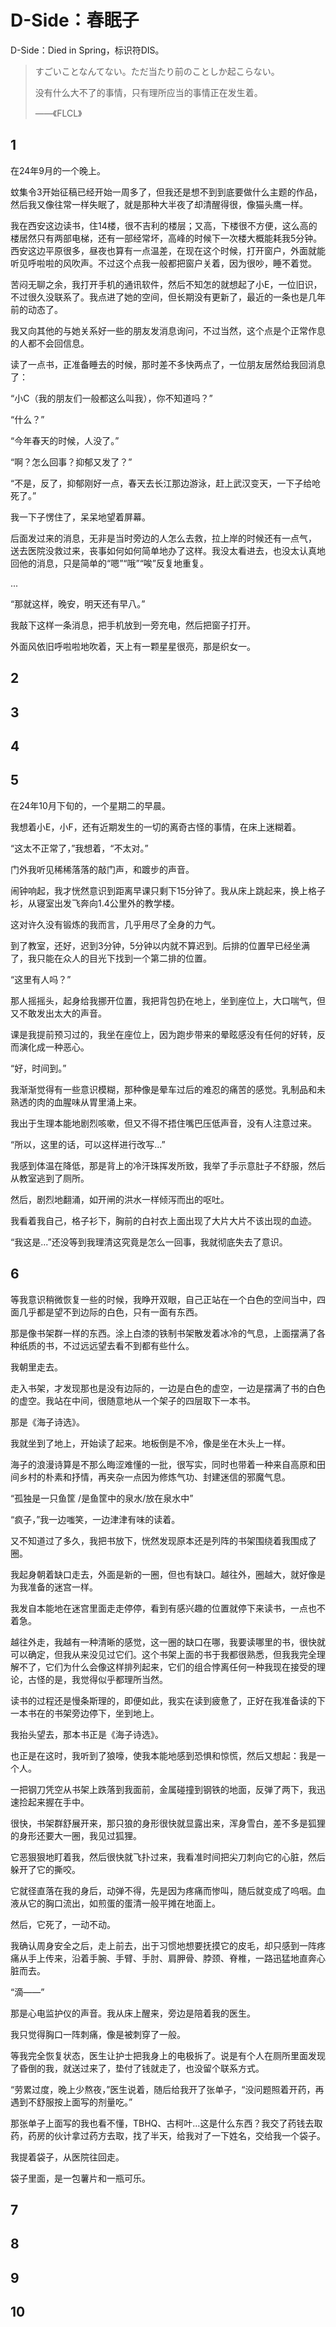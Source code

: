 #  D-Side：春眠子

D-Side：Died in Spring，标识符DIS。



> すごいことなんてない。ただ当たり前のことしか起こらない。
>
> 没有什么大不了的事情，只有理所应当的事情正在发生着。
>
> ——《FLCL》



## 1

在24年9月的一个晚上。

蚊集令3开始征稿已经开始一周多了，但我还是想不到到底要做什么主题的作品，然后我又像往常一样失眠了，就是那种大半夜了却清醒得很，像猫头鹰一样。

我在西安这边读书，住14楼，很不吉利的楼层；又高，下楼很不方便，这么高的楼居然只有两部电梯，还有一部经常坏，高峰的时候下一次楼大概能耗我5分钟。西安这边平原很多，昼夜也算有一点温差，在现在这个时候，打开窗户，外面就能听见呼啦啦的风吹声。不过这个点我一般都把窗户关着，因为很吵，睡不着觉。

苦闷无聊之余，我打开手机的通讯软件，然后不知怎的就想起了小E，一位旧识，不过很久没联系了。我点进了她的空间，但长期没有更新了，最近的一条也是几年前的动态了。

我又向其他的与她关系好一些的朋友发消息询问，不过当然，这个点是个正常作息的人都不会回信息。

读了一点书，正准备睡去的时候，那时差不多快两点了，一位朋友居然给我回消息了：

“小C（我的朋友们一般都这么叫我），你不知道吗？”

“什么？”

“今年春天的时候，人没了。”

“啊？怎么回事？抑郁又发了？”

“不是，反了，抑郁刚好一点，春天去长江那边游泳，赶上武汉变天，一下子给呛死了。”

我一下子愣住了，呆呆地望着屏幕。

后面发过来的消息，无非是当时旁边的人怎么去救，拉上岸的时候还有一点气， 送去医院没救过来，丧事如何如何简单地办了这样。我没太看进去，也没太认真地回他的消息，只是简单的“嗯”“哦”“唉”反复地重复。

...

“那就这样，晚安，明天还有早八。”

我敲下这样一条消息，把手机放到一旁充电，然后把窗子打开。

外面风依旧呼啦啦地吹着，天上有一颗星星很亮，那是织女一。

## 2

## 3

## 4

## 5

在24年10月下旬的，一个星期二的早晨。

我想着小E，小F，还有近期发生的一切的离奇古怪的事情，在床上迷糊着。

“这太不正常了，”我想着，“不太对。”

门外我听见稀稀落落的敲门声，和踱步的声音。

闹钟响起，我才恍然意识到距离早课只剩下15分钟了。我从床上跳起来，换上格子衫，从寝室出发飞奔向1.4公里外的教学楼。

这对许久没有锻炼的我而言，几乎用尽了全身的力气。

到了教室，还好，迟到3分钟，5分钟以内就不算迟到。后排的位置早已经坐满了，我只能在众人的目光下找到一个第二排的位置。

“这里有人吗？”

那人摇摇头，起身给我挪开位置，我把背包扔在地上，坐到座位上，大口喘气，但又不敢发出太大的声音。

课是我提前预习过的，我坐在座位上，因为跑步带来的晕眩感没有任何的好转，反而演化成一种恶心。

“好，时间到。”

我渐渐觉得有一些意识模糊，那种像是晕车过后的难忍的痛苦的感觉。乳制品和未熟透的肉的血腥味从胃里涌上来。

我出于生理本能地剧烈咳嗽，但又不得不捂住嘴巴压低声音，没有人注意过来。

“所以，这里的话，可以这样进行改写...”

我感到体温在降低，那是背上的冷汗珠挥发所致，我举了手示意肚子不舒服，然后从教室逃到了厕所。

然后，剧烈地翻涌，如开闸的洪水一样倾泻而出的呕吐。

我看着我自己，格子衫下，胸前的白衬衣上面出现了大片大片不该出现的血迹。

“我这是...”还没等到我理清这究竟是怎么一回事，我就彻底失去了意识。



## 6

等我意识稍微恢复一些的时候，我睁开双眼，自己正站在一个白色的空间当中，四面几乎都是望不到边际的白色，只有一面有东西。

那是像书架群一样的东西。涂上白漆的铁制书架散发着冰冷的气息，上面摆满了各种纸质的书，不过远远望去看不到都有些什么。

我朝里走去。

走入书架，才发现那也是没有边际的，一边是白色的虚空，一边是摆满了书的白色的虚空。我站在中间，很随意地从一个架子的四层取下一本书。

那是《海子诗选》。

我就坐到了地上，开始读了起来。地板倒是不冷，像是坐在木头上一样。

海子的浪漫诗算是不那么晦涩难懂的一批，很写实，同时也带着一种来自高原和田间乡村的朴素和抒情，再夹杂一点因为修炼气功、封建迷信的邪魔气息。

“孤独是一只鱼筐 /是鱼筐中的泉水/放在泉水中”

“疯子，”我一边嗤笑，一边津津有味的读着。

又不知道过了多久，我把书放下，恍然发现原本还是列阵的书架围绕着我围成了圈。

我起身朝着缺口走去，外面是新的一圈，但也有缺口。越往外，圈越大，就好像是为我准备的迷宫一样。

我发自本能地在迷宫里面走走停停，看到有感兴趣的位置就停下来读书，一点也不着急。

越往外走，我越有一种清晰的感觉，这一圈的缺口在哪，我要读哪里的书，很快就可以确定，但我从来没见过它们。这个书架上面的书于我都很熟悉，但我我完全理解不了，它们为什么会像这样排列起来，它们的组合悖离任何一种我现在接受的理论，古怪的是，我觉得似乎都理所当然。

读书的过程还是慢条斯理的，即便如此，我实在读到疲惫了，正好在我准备读的下一本书在的书架旁边停下，坐到地上。

我抬头望去，那本书正是《海子诗选》。

也正是在这时，我听到了狼嚎，使我本能地感到恐惧和惊慌，然后又想起：我是一个人。

一把钢刀凭空从书架上跌落到我面前，金属碰撞到钢铁的地面，反弹了两下，我迅速捡起来握在手中。

很快，书架群舒展开来，那只狼的身形很快就显露出来，浑身雪白，差不多是狐狸的身形还要大一圈，我见过狐狸。

它恶狠狠地盯着我，然后很快就飞扑过来，我看准时间把尖刀刺向它的心脏，然后躲开了它的撕咬。

它就径直落在我的身后，动弹不得，先是因为疼痛而惨叫，随后就变成了呜咽。血液从它的胸口流出，如煎蛋的蛋清一般平摊在地面上。

然后，它死了，一动不动。

我确认周身安全之后，走上前去，出于习惯地想要抚摸它的皮毛，却只感到一阵疼痛从手上传来，沿着手腕、手臂、手肘、肩胛骨、脖颈、脊椎，一路迅猛地直奔心脏而去。

“滴——”

那是心电监护仪的声音。我从床上醒来，旁边是陪着我的医生。

我只觉得胸口一阵刺痛，像是被刺穿了一般。

等我完全恢复状态，医生让护士把我身上的电极拆了。说是有个人在厕所里面发现了昏倒的我，就送过来了，垫付了钱就走了，也没留个联系方式。

“劳累过度，晚上少熬夜，”医生说着，随后给我开了张单子，“没问题照着开药，再遇到不舒服按上面写的剂量吃。”

那张单子上面写的我也看不懂，TBHQ、古柯叶...这是什么东西？我交了药钱去取药，药房的伙计拿过药方去取，找了半天，给我对了一下姓名，交给我一个袋子。

我提着袋子，从医院往回走。

袋子里面，是一包薯片和一瓶可乐。



## 7

## 8

## 9

## 10

